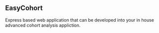 EasyCohort
---

Express based web application that can be developed into your in house advanced cohort analysis appliction.

